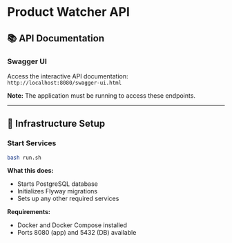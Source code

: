 # Product Watcher API

## 📚 API Documentation

### Swagger UI
Access the interactive API documentation:  
`http://localhost:8080/swagger-ui.html`

**Note:** The application must be running to access these endpoints.

---

## 🚀 Infrastructure Setup

### Start Services
```bash
bash run.sh
```

**What this does:**
- Starts PostgreSQL database
- Initializes Flyway migrations
- Sets up any other required services

**Requirements:**
- Docker and Docker Compose installed
- Ports 8080 (app) and 5432 (DB) available
